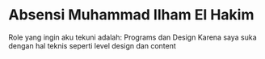 # Absensi Muhammad Ilham El Hakim

Role yang ingin aku tekuni adalah: Programs dan Design
Karena saya suka dengan hal teknis seperti level design dan content
